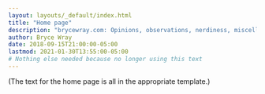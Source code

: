 ```yaml
---
layout: layouts/_default/index.html
title: "Home page"
description: "brycewray.com: Opinions, observations, nerdiness, miscellany." # quotation marks to allow colon
author: Bryce Wray
date: 2018-09-15T21:00:00-05:00
lastmod: 2021-01-30T13:55:00-05:00
# Nothing else needed because no longer using this text
---
```


(The text for the home page is all in the appropriate template.)